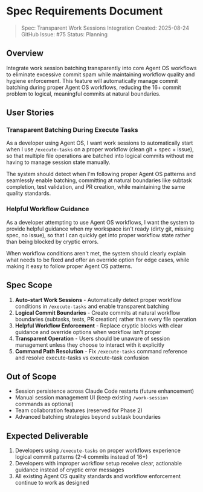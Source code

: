 # Spec Requirements Document

> Spec: Transparent Work Sessions Integration
> Created: 2025-08-24
> GitHub Issue: #75
> Status: Planning

## Overview

Integrate work session batching transparently into core Agent OS workflows to eliminate excessive commit spam while maintaining workflow quality and hygiene enforcement. This feature will automatically manage commit batching during proper Agent OS workflows, reducing the 16+ commit problem to logical, meaningful commits at natural boundaries.

## User Stories

### Transparent Batching During Execute Tasks

As a developer using Agent OS, I want work sessions to automatically start when I use `/execute-tasks` on a proper workflow (clean git + spec + issue), so that multiple file operations are batched into logical commits without me having to manage session state manually.

The system should detect when I'm following proper Agent OS patterns and seamlessly enable batching, committing at natural boundaries like subtask completion, test validation, and PR creation, while maintaining the same quality standards.

### Helpful Workflow Guidance

As a developer attempting to use Agent OS workflows, I want the system to provide helpful guidance when my workspace isn't ready (dirty git, missing spec, no issue), so that I can quickly get into proper workflow state rather than being blocked by cryptic errors.

When workflow conditions aren't met, the system should clearly explain what needs to be fixed and offer an override option for edge cases, while making it easy to follow proper Agent OS patterns.

## Spec Scope

1. **Auto-start Work Sessions** - Automatically detect proper workflow conditions in `/execute-tasks` and enable transparent batching
2. **Logical Commit Boundaries** - Create commits at natural workflow boundaries (subtasks, tests, PR creation) rather than every file operation
3. **Helpful Workflow Enforcement** - Replace cryptic blocks with clear guidance and override options when workflow isn't proper
4. **Transparent Operation** - Users should be unaware of session management unless they choose to interact with it explicitly
5. **Command Path Resolution** - Fix `/execute-tasks` command reference and resolve execute-tasks vs execute-task confusion

## Out of Scope

- Session persistence across Claude Code restarts (future enhancement)
- Manual session management UI (keep existing `/work-session` commands as optional)
- Team collaboration features (reserved for Phase 2)
- Advanced batching strategies beyond subtask boundaries

## Expected Deliverable

1. Developers using `/execute-tasks` on proper workflows experience logical commit patterns (2-4 commits instead of 16+)
2. Developers with improper workflow setup receive clear, actionable guidance instead of cryptic error messages
3. All existing Agent OS quality standards and workflow enforcement continue to work as designed